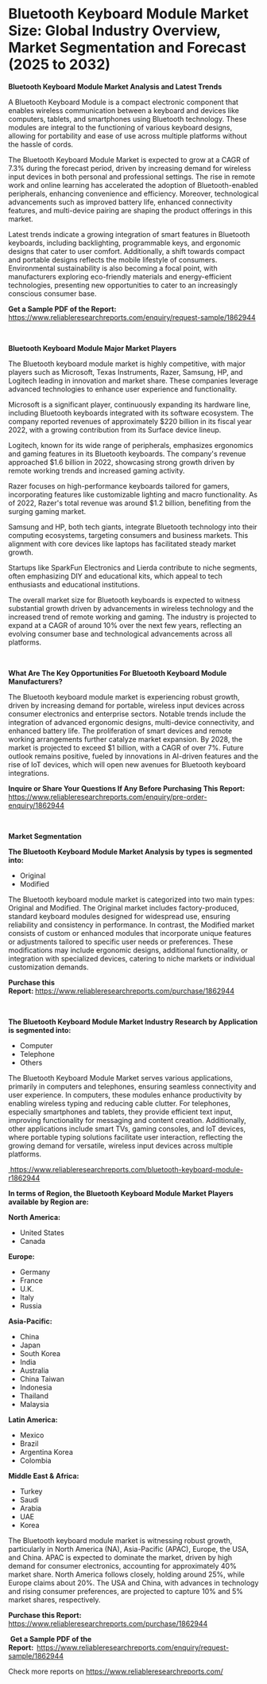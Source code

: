 <p><h1>Bluetooth Keyboard Module Market Size: Global Industry Overview, Market Segmentation and Forecast (2025 to 2032)</h1></p><p><strong>Bluetooth Keyboard Module Market Analysis and Latest Trends</strong></p>
<p><p>A Bluetooth Keyboard Module is a compact electronic component that enables wireless communication between a keyboard and devices like computers, tablets, and smartphones using Bluetooth technology. These modules are integral to the functioning of various keyboard designs, allowing for portability and ease of use across multiple platforms without the hassle of cords.</p><p>The Bluetooth Keyboard Module Market is expected to grow at a CAGR of 7.3% during the forecast period, driven by increasing demand for wireless input devices in both personal and professional settings. The rise in remote work and online learning has accelerated the adoption of Bluetooth-enabled peripherals, enhancing convenience and efficiency. Moreover, technological advancements such as improved battery life, enhanced connectivity features, and multi-device pairing are shaping the product offerings in this market.</p><p>Latest trends indicate a growing integration of smart features in Bluetooth keyboards, including backlighting, programmable keys, and ergonomic designs that cater to user comfort. Additionally, a shift towards compact and portable designs reflects the mobile lifestyle of consumers. Environmental sustainability is also becoming a focal point, with manufacturers exploring eco-friendly materials and energy-efficient technologies, presenting new opportunities to cater to an increasingly conscious consumer base.</p></p>
<p><strong>Get a Sample PDF of the Report:&nbsp;</strong> <a href="https://www.reliableresearchreports.com/enquiry/request-sample/1862944?utm_campaign=2655&utm_medium=2&utm_source=Github&utm_content=ia&utm_term=06042025&utm_id=bluetooth-keyboard-module">https://www.reliableresearchreports.com/enquiry/request-sample/1862944</a></p>
<p>&nbsp;</p>
<p><strong>Bluetooth Keyboard Module Major Market Players</strong></p>
<p><p>The Bluetooth keyboard module market is highly competitive, with major players such as Microsoft, Texas Instruments, Razer, Samsung, HP, and Logitech leading in innovation and market share. These companies leverage advanced technologies to enhance user experience and functionality. </p><p>Microsoft is a significant player, continuously expanding its hardware line, including Bluetooth keyboards integrated with its software ecosystem. The company reported revenues of approximately $220 billion in its fiscal year 2022, with a growing contribution from its Surface device lineup.</p><p>Logitech, known for its wide range of peripherals, emphasizes ergonomics and gaming features in its Bluetooth keyboards. The company's revenue approached $1.6 billion in 2022, showcasing strong growth driven by remote working trends and increased gaming activity.</p><p>Razer focuses on high-performance keyboards tailored for gamers, incorporating features like customizable lighting and macro functionality. As of 2022, Razer's total revenue was around $1.2 billion, benefiting from the surging gaming market.</p><p>Samsung and HP, both tech giants, integrate Bluetooth technology into their computing ecosystems, targeting consumers and business markets. This alignment with core devices like laptops has facilitated steady market growth. </p><p>Startups like SparkFun Electronics and Lierda contribute to niche segments, often emphasizing DIY and educational kits, which appeal to tech enthusiasts and educational institutions. </p><p>The overall market size for Bluetooth keyboards is expected to witness substantial growth driven by advancements in wireless technology and the increased trend of remote working and gaming. The industry is projected to expand at a CAGR of around 10% over the next few years, reflecting an evolving consumer base and technological advancements across all platforms.</p></p>
<p>&nbsp;</p>
<p><strong>What Are The Key Opportunities For Bluetooth Keyboard Module Manufacturers?</strong></p>
<p><p>The Bluetooth keyboard module market is experiencing robust growth, driven by increasing demand for portable, wireless input devices across consumer electronics and enterprise sectors. Notable trends include the integration of advanced ergonomic designs, multi-device connectivity, and enhanced battery life. The proliferation of smart devices and remote working arrangements further catalyze market expansion. By 2028, the market is projected to exceed $1 billion, with a CAGR of over 7%. Future outlook remains positive, fueled by innovations in AI-driven features and the rise of IoT devices, which will open new avenues for Bluetooth keyboard integrations.</p></p>
<p><strong>Inquire or Share Your Questions If Any Before Purchasing This Report:</strong> <a href="https://www.reliableresearchreports.com/enquiry/pre-order-enquiry/1862944?utm_campaign=2655&utm_medium=2&utm_source=Github&utm_content=ia&utm_term=06042025&utm_id=bluetooth-keyboard-module">https://www.reliableresearchreports.com/enquiry/pre-order-enquiry/1862944</a></p>
<p>&nbsp;</p>
<p><strong>Market Segmentation</strong></p>
<p><strong>The Bluetooth Keyboard Module Market Analysis by types is segmented into:</strong></p>
<p><ul><li>Original</li><li>Modified</li></ul></p>
<p><p>The Bluetooth keyboard module market is categorized into two main types: Original and Modified. The Original market includes factory-produced, standard keyboard modules designed for widespread use, ensuring reliability and consistency in performance. In contrast, the Modified market consists of custom or enhanced modules that incorporate unique features or adjustments tailored to specific user needs or preferences. These modifications may include ergonomic designs, additional functionality, or integration with specialized devices, catering to niche markets or individual customization demands.</p></p>
<p><strong>Purchase this Report:&nbsp;</strong><a href="https://www.reliableresearchreports.com/purchase/1862944?utm_campaign=2655&utm_medium=2&utm_source=Github&utm_content=ia&utm_term=06042025&utm_id=bluetooth-keyboard-module">https://www.reliableresearchreports.com/purchase/1862944</a></p>
<p>&nbsp;</p>
<p><strong>The Bluetooth Keyboard Module Market Industry Research by Application is segmented into:</strong></p>
<p><ul><li>Computer</li><li>Telephone</li><li>Others</li></ul></p>
<p><p>The Bluetooth Keyboard Module Market serves various applications, primarily in computers and telephones, ensuring seamless connectivity and user experience. In computers, these modules enhance productivity by enabling wireless typing and reducing cable clutter. For telephones, especially smartphones and tablets, they provide efficient text input, improving functionality for messaging and content creation. Additionally, other applications include smart TVs, gaming consoles, and IoT devices, where portable typing solutions facilitate user interaction, reflecting the growing demand for versatile, wireless input devices across multiple platforms.</p></p>
<p><a href="https://www.reliableresearchreports.com/bluetooth-keyboard-module-r1862944?utm_campaign=2655&utm_medium=2&utm_source=Github&utm_content=ia&utm_term=06042025&utm_id=bluetooth-keyboard-module">&nbsp;https://www.reliableresearchreports.com/bluetooth-keyboard-module-r1862944</a></p>
<p><strong>In terms of Region, the Bluetooth Keyboard Module Market Players available by Region are:</strong></p>
<p>
    <p> <strong> North America: </strong>
        <ul>
            <li>United States</li>
            <li>Canada</li>
        </ul>
        </p> 
    <p> <strong> Europe: </strong>
        <ul>
            <li>Germany</li>
            <li>France</li>
            <li>U.K.</li>
            <li>Italy</li>
            <li>Russia</li>
        </ul>
        </p> 
    <p> <strong> Asia-Pacific: </strong>
        <ul>
            <li>China</li>
            <li>Japan</li>
            <li>South Korea</li>
            <li>India</li>
            <li>Australia</li>
            <li>China Taiwan</li>
            <li>Indonesia</li>
            <li>Thailand</li>
            <li>Malaysia</li>
        </ul>
        </p> 
    <p> <strong> Latin America: </strong>
        <ul>
            <li>Mexico</li>
            <li>Brazil</li>
            <li>Argentina Korea</li>
            <li>Colombia</li>
        </ul>
        </p> 
    <p> <strong> Middle East & Africa: </strong>
        <ul>
            <li>Turkey</li>
            <li>Saudi</li>
            <li>Arabia</li>
            <li>UAE</li>
            <li>Korea</li>
        </ul>
    </p>
    </p>
<p><p>The Bluetooth keyboard module market is witnessing robust growth, particularly in North America (NA), Asia-Pacific (APAC), Europe, the USA, and China. APAC is expected to dominate the market, driven by high demand for consumer electronics, accounting for approximately 40% market share. North America follows closely, holding around 25%, while Europe claims about 20%. The USA and China, with advances in technology and rising consumer preferences, are projected to capture 10% and 5% market shares, respectively.</p></p>
<p><strong>Purchase this Report: </strong><a href="https://www.reliableresearchreports.com/purchase/1862944?utm_campaign=2655&utm_medium=2&utm_source=Github&utm_content=ia&utm_term=06042025&utm_id=bluetooth-keyboard-module">https://www.reliableresearchreports.com/purchase/1862944</a></p>
<p>&nbsp;<strong>Get a Sample PDF of the Report:&nbsp;&nbsp;</strong><a href="https://www.reliableresearchreports.com/enquiry/request-sample/1862944?utm_campaign=2655&utm_medium=2&utm_source=Github&utm_content=ia&utm_term=06042025&utm_id=bluetooth-keyboard-module">https://www.reliableresearchreports.com/enquiry/request-sample/1862944</a></p>
<p><strong></strong></p>
<p>Check more reports on <a href="https://www.reliableresearchreports.com/?utm_campaign=2655&utm_medium=2&utm_source=Github&utm_content=ia&utm_term=06042025&utm_id=bluetooth-keyboard-module">https://www.reliableresearchreports.com/</a></p>